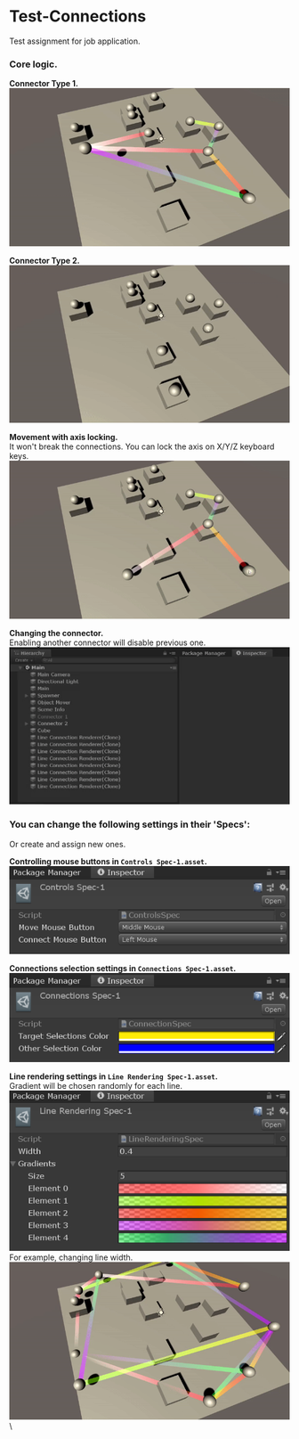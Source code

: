 # Test-Connections
Test assignment for job application.

### Core logic.

**Connector Type 1.** \
![](Readme/connector-type-1.gif)

**Connector Type 2.** \
![](Readme/connector-type-2.gif)

**Movement with axis locking.** \
It won't break the connections. You can lock the axis on X/Y/Z keyboard keys. \
![](Readme/connections-movement.gif)

**Changing the connector.** \
Enabling another connector will disable previous one. \
![](Readme/connector-change-1.gif)

### You can change the following settings in their 'Specs':
Or create and assign new ones.

**Controlling mouse buttons in `Controls Spec-1.asset`.** \
![](Readme/controls-spec.png)

**Connections selection settings in `Connections Spec-1.asset`.** \
![](Readme/connections-spec.png)

**Line rendering settings in `Line Rendering Spec-1.asset`.** \
Gradient will be chosen randomly for each line. \
![](Readme/line-rendering-spec.png) \
For example, changing line width. \
![](Readme/connections-change-width.gif) \
